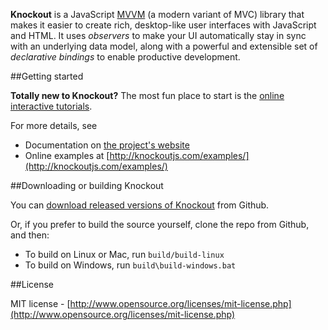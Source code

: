 **Knockout** is a JavaScript [MVVM](http://en.wikipedia.org/wiki/Model_View_ViewModel) (a modern variant of MVC) library that makes it easier to create rich, desktop-like user interfaces with JavaScript and HTML. It uses *observers* to make your UI automatically stay in sync with an underlying data model, along with a powerful and extensible set of *declarative bindings* to enable productive development.

##Getting started

**Totally new to Knockout?** The most fun place to start is the [online interactive tutorials](http://learn.knockoutjs.com/).

For more details, see

 * Documentation on [the project's website](http://knockoutjs.com/documentation/introduction.html)
 * Online examples at [http://knockoutjs.com/examples/](http://knockoutjs.com/examples/)

##Downloading or building Knockout

You can [download released versions of Knockout](https://github.com/SteveSanderson/knockout/downloads) from Github.

Or, if you prefer to build the source yourself, clone the repo from Github, and then:

* To build on Linux or Mac, run `build/build-linux`
* To build on Windows, run `build\build-windows.bat`

##License

MIT license - [http://www.opensource.org/licenses/mit-license.php](http://www.opensource.org/licenses/mit-license.php)